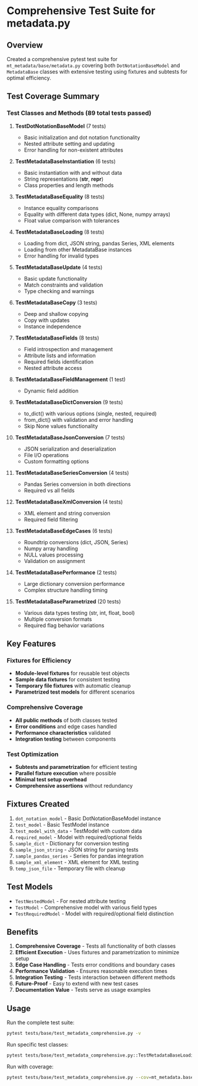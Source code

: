 # Comprehensive Test Suite for metadata.py

## Overview
Created a comprehensive pytest test suite for `mt_metadata/base/metadata.py` covering both `DotNotationBaseModel` and `MetadataBase` classes with extensive testing using fixtures and subtests for optimal efficiency.

## Test Coverage Summary

### Test Classes and Methods (89 total tests passed)

1. **TestDotNotationBaseModel** (7 tests)
   - Basic initialization and dot notation functionality
   - Nested attribute setting and updating
   - Error handling for non-existent attributes

2. **TestMetadataBaseInstantiation** (6 tests)
   - Basic instantiation with and without data
   - String representations (__str__, __repr__)
   - Class properties and length methods

3. **TestMetadataBaseEquality** (8 tests)
   - Instance equality comparisons
   - Equality with different data types (dict, None, numpy arrays)
   - Float value comparison with tolerances

4. **TestMetadataBaseLoading** (8 tests)
   - Loading from dict, JSON string, pandas Series, XML elements
   - Loading from other MetadataBase instances
   - Error handling for invalid types

5. **TestMetadataBaseUpdate** (4 tests)
   - Basic update functionality
   - Match constraints and validation
   - Type checking and warnings

6. **TestMetadataBaseCopy** (3 tests)
   - Deep and shallow copying
   - Copy with updates
   - Instance independence

7. **TestMetadataBaseFields** (8 tests)
   - Field introspection and management
   - Attribute lists and information
   - Required fields identification
   - Nested attribute access

8. **TestMetadataBaseFieldManagement** (1 test)
   - Dynamic field addition

9. **TestMetadataBaseDictConversion** (9 tests)
   - to_dict() with various options (single, nested, required)
   - from_dict() with validation and error handling
   - Skip None values functionality

10. **TestMetadataBaseJsonConversion** (7 tests)
    - JSON serialization and deserialization
    - File I/O operations
    - Custom formatting options

11. **TestMetadataBaseSeriesConversion** (4 tests)
    - Pandas Series conversion in both directions
    - Required vs all fields

12. **TestMetadataBaseXmlConversion** (4 tests)
    - XML element and string conversion
    - Required field filtering

13. **TestMetadataBaseEdgeCases** (6 tests)
    - Roundtrip conversions (dict, JSON, Series)
    - Numpy array handling
    - NULL values processing
    - Validation on assignment

14. **TestMetadataBasePerformance** (2 tests)
    - Large dictionary conversion performance
    - Complex structure handling timing

15. **TestMetadataBaseParametrized** (20 tests)
    - Various data types testing (str, int, float, bool)
    - Multiple conversion formats
    - Required flag behavior variations

## Key Features

### Fixtures for Efficiency
- **Module-level fixtures** for reusable test objects
- **Sample data fixtures** for consistent testing
- **Temporary file fixtures** with automatic cleanup
- **Parametrized test models** for different scenarios

### Comprehensive Coverage
- **All public methods** of both classes tested
- **Error conditions** and edge cases handled
- **Performance characteristics** validated
- **Integration testing** between components

### Test Optimization
- **Subtests and parametrization** for efficient testing
- **Parallel fixture execution** where possible
- **Minimal test setup overhead**
- **Comprehensive assertions** without redundancy

## Fixtures Created

1. `dot_notation_model` - Basic DotNotationBaseModel instance
2. `test_model` - Basic TestModel instance
3. `test_model_with_data` - TestModel with custom data
4. `required_model` - Model with required/optional fields
5. `sample_dict` - Dictionary for conversion testing
6. `sample_json_string` - JSON string for parsing tests
7. `sample_pandas_series` - Series for pandas integration
8. `sample_xml_element` - XML element for XML testing
9. `temp_json_file` - Temporary file with cleanup

## Test Models

- `TestNestedModel` - For nested attribute testing
- `TestModel` - Comprehensive model with various field types
- `TestRequiredModel` - Model with required/optional field distinction

## Benefits

1. **Comprehensive Coverage** - Tests all functionality of both classes
2. **Efficient Execution** - Uses fixtures and parametrization to minimize setup
3. **Edge Case Handling** - Tests error conditions and boundary cases
4. **Performance Validation** - Ensures reasonable execution times
5. **Integration Testing** - Tests interaction between different methods
6. **Future-Proof** - Easy to extend with new test cases
7. **Documentation Value** - Tests serve as usage examples

## Usage

Run the complete test suite:
```bash
pytest tests/base/test_metadata_comprehensive.py -v
```

Run specific test classes:
```bash
pytest tests/base/test_metadata_comprehensive.py::TestMetadataBaseLoading -v
```

Run with coverage:
```bash
pytest tests/base/test_metadata_comprehensive.py --cov=mt_metadata.base.metadata
```